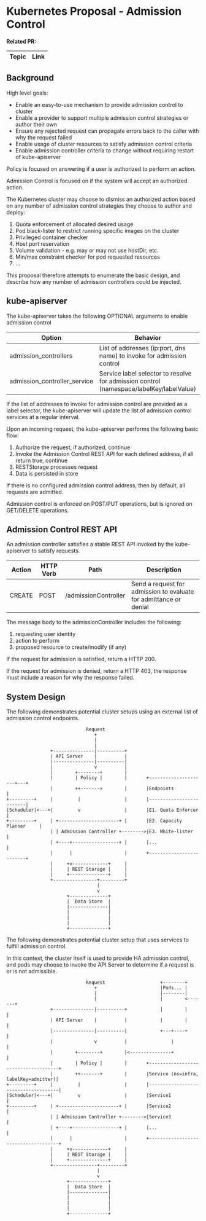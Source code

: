 # Kubernetes Proposal - Admission Control

**Related PR:** 

| Topic | Link |
| ----- | ---- |

## Background

High level goals:

* Enable an easy-to-use mechanism to provide admission control to cluster
* Enable a provider to support multiple admission control strategies or author their own
* Ensure any rejected request can propagate errors back to the caller with why the request failed
* Enable usage of cluster resources to satisfy admission control criteria
* Enable admission controller criteria to change without requiring restart of kube-apiserver

Policy is focused on answering if a user is authorized to perform an action.

Admission Control is focused on if the system will accept an authorized action.

The Kubernetes cluster may choose to dismiss an authorized action based on any number of admission control strategies they choose to author and deploy:

1. Quota enforcement of allocated desired usage
2. Pod black-lister to restrict running specific images on the cluster
3. Privileged container checker
4. Host port reservation
5. Volume validation - e.g. may or may not use hostDir, etc.
6. Min/max constraint checker for pod requested resources
7. ...

This proposal therefore attempts to enumerate the basic design, and describe how any number of admission controllers could be injected.

## kube-apiserver

The kube-apiserver takes the following OPTIONAL arguments to enable admission control

| Option | Behavior |
| ------ | -------- |
| admission_controllers | List of addresses (ip:port, dns name) to invoke for admission control |
| admission_controller_service | Service label selector to resolve for admission control (namespace/labelKey/labelValue) |

If the list of addresses to invoke for admission control are provided as a label selector, the kube-apiserver will update the list 
of admission control services at a regular interval. 

Upon an incoming request, the kube-apiserver performs the following basic flow:

1. Authorize the request, if authorized, continue
2. Invoke the Admission Control REST API for each defined address, if all return true, continue
3. RESTStorage processes request
4. Data is persisted in store

If there is no configured admission control address, then by default, all requests are admitted.

Admission control is enforced on POST/PUT operations, but is ignored on GET/DELETE operations.

## Admission Control REST API

An admission controller satisfies a stable REST API invoked by the kube-apiserver to satisfy requests.

| Action | HTTP Verb | Path | Description |
| ---- | ---- | ---- | ---- |
| CREATE | POST | /admissionController | Send a request for admission to evaluate for admittance or denial |

The message body to the admissionController includes the following:

1. requesting user identity
2. action to perform
3. proposed resource to create/modify (if any)

If the request for admission is satisfied, return a HTTP 200.

If the request for admission is denied, return a HTTP 403, the response must include a reason for why the response failed.

## System Design

The following demonstrates potential cluster setups using an external list of admission control endpoints.

                                 Request
                                    +
                                    |
                                    |
                    +---------------|----------+
                    | API Server    |          |
                    |---------------|----------|
                    |               v          |
                    |        +--------+        |
                    |        | Policy |        |       +---------------------+---+
                    |        ++-------+        |       |Endpoints                |
    +---------+     |         |                |       |-------------------------|
    |Scheduler|<---+|         v                |       |E1. Quota Enforcer       |
    +---------+     | +----------------------+ |       |E2. Capacity Planner     |
                    | | Admission Controller +-------->|E3. White-lister         |
                    | +----+-----------------+ |       |...                      |
                    |      |                   |       +-------------------------+
                    |     +v-------------+     |
                    |     | REST Storage |     |
                    |     +--------------+     |
                    +----------------+---------+
                                     |
                                     v
                          +--------------+
                          |  Data Store  |
                          |--------------|
                          |              |
                          |              |
                          |              |
                          +--------------+

The following demonstrates potential cluster setup that uses services to fulfill admission control.

In this context, the cluster itself is used to provide HA admission control, and pods may choose to
invoke the API Server to determine if a request is or is not admissible.


                                 Request                    +--------+
                                    +                       |Pods... |
                                    |                       |--------|
                                    |                       |        <-------+
                    +---------------|----------+            |        |       |
                    | API Server    |          |            |        |       |
                    |---------------|----------|            +---+----+       |
                    |               v          |                |            |
                    |        +--------+        |<---------------+            |
                    |        | Policy |        |       +-------------------------------------+
                    |        ++-------+        |       |Service (ns=infra, labelKey=admitter)|
    +---------+     |         |                |       |-------------------------------------|
    |Scheduler|<---+|         v                |       |Service1                             |
    +---------+     | +----------------------+ |       |Service2                             |
                    | | Admission Controller +-------->|Service3                             |
                    | +----+-----------------+ |       |...                                  |
                    |      |                   |       +-------------------------------------+
                    |     +v-------------+     |
                    |     | REST Storage |     |
                    |     +--------------+     |
                    +----------------+---------+
                                     |
                                     v
                          +--------------+
                          |  Data Store  |
                          |--------------|
                          |              |
                          |              |
                          |              |
                          +--------------+